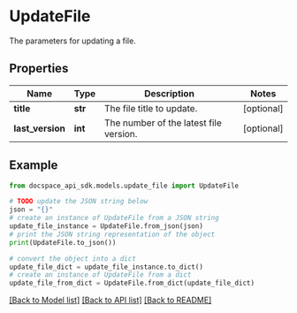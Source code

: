 # UpdateFile
The parameters for updating a file.

## Properties

Name | Type | Description | Notes
------------ | ------------- | ------------- | -------------
**title** | **str** | The file title to update. | [optional] 
**last_version** | **int** | The number of the latest file version. | [optional] 

## Example

```python
from docspace_api_sdk.models.update_file import UpdateFile

# TODO update the JSON string below
json = "{}"
# create an instance of UpdateFile from a JSON string
update_file_instance = UpdateFile.from_json(json)
# print the JSON string representation of the object
print(UpdateFile.to_json())

# convert the object into a dict
update_file_dict = update_file_instance.to_dict()
# create an instance of UpdateFile from a dict
update_file_from_dict = UpdateFile.from_dict(update_file_dict)
```
[[Back to Model list]](../README.md#documentation-for-models) [[Back to API list]](../README.md#documentation-for-api-endpoints) [[Back to README]](../README.md)


